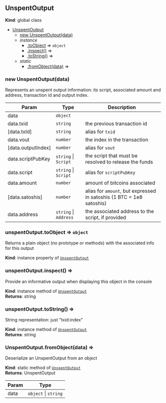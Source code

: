 <a name="UnspentOutput"></a>

## UnspentOutput
**Kind**: global class  

* [UnspentOutput](#UnspentOutput)
    * [new UnspentOutput(data)](#new_UnspentOutput_new)
    * _instance_
        * [.toObject](#UnspentOutput+toObject) ⇒ <code>object</code>
        * [.inspect()](#UnspentOutput+inspect) ⇒
        * [.toString()](#UnspentOutput+toString) ⇒
    * _static_
        * [.fromObject(data)](#UnspentOutput.fromObject) ⇒

<a name="new_UnspentOutput_new"></a>

### new UnspentOutput(data)
Represents an unspent output information: its script, associated amount and address,
transaction id and output index.


| Param | Type | Description |
| --- | --- | --- |
| data | <code>object</code> |  |
| data.txid | <code>string</code> | the previous transaction id |
| [data.txId] | <code>string</code> | alias for `txid` |
| data.vout | <code>number</code> | the index in the transaction |
| [data.outputIndex] | <code>number</code> | alias for `vout` |
| data.scriptPubKey | <code>string</code> &#124; <code>Script</code> | the script that must be resolved to release the funds |
| data.script | <code>string</code> &#124; <code>Script</code> | alias for `scriptPubKey` |
| data.amount | <code>number</code> | amount of bitcoins associated |
| [data.satoshis] | <code>number</code> | alias for `amount`, but expressed in satoshis (1 BTC = 1e8 satoshis) |
| data.address | <code>string</code> &#124; <code>Address</code> | the associated address to the script, if provided |

<a name="UnspentOutput+toObject"></a>

### unspentOutput.toObject ⇒ <code>object</code>
Returns a plain object (no prototype or methods) with the associated info for this output

**Kind**: instance property of <code>[UnspentOutput](#UnspentOutput)</code>  
<a name="UnspentOutput+inspect"></a>

### unspentOutput.inspect() ⇒
Provide an informative output when displaying this object in the console

**Kind**: instance method of <code>[UnspentOutput](#UnspentOutput)</code>  
**Returns**: string  
<a name="UnspentOutput+toString"></a>

### unspentOutput.toString() ⇒
String representation: just "txid:index"

**Kind**: instance method of <code>[UnspentOutput](#UnspentOutput)</code>  
**Returns**: string  
<a name="UnspentOutput.fromObject"></a>

### UnspentOutput.fromObject(data) ⇒
Deserialize an UnspentOutput from an object

**Kind**: static method of <code>[UnspentOutput](#UnspentOutput)</code>  
**Returns**: UnspentOutput  

| Param | Type |
| --- | --- |
| data | <code>object</code> &#124; <code>string</code> | 

